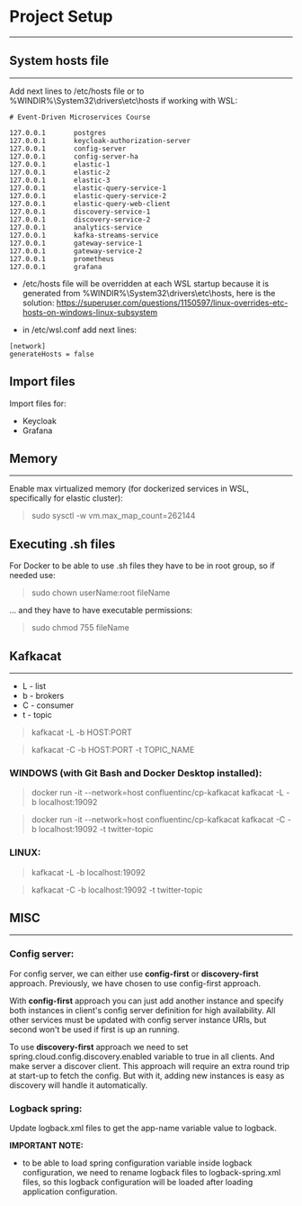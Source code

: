 # Project Setup

---


## System hosts file

---

Add next lines to /etc/hosts file or to %WINDIR%\System32\drivers\etc\hosts if working with WSL:

```
# Event-Driven Microservices Course

127.0.0.1       postgres
127.0.0.1       keycloak-authorization-server
127.0.0.1       config-server
127.0.0.1       config-server-ha
127.0.0.1       elastic-1
127.0.0.1       elastic-2
127.0.0.1       elastic-3
127.0.0.1       elastic-query-service-1
127.0.0.1       elastic-query-service-2
127.0.0.1       elastic-query-web-client
127.0.0.1       discovery-service-1
127.0.0.1       discovery-service-2
127.0.0.1       analytics-service
127.0.0.1       kafka-streams-service
127.0.0.1       gateway-service-1
127.0.0.1       gateway-service-2
127.0.0.1       prometheus
127.0.0.1       grafana
```

- /etc/hosts file will be overridden at each WSL startup because it is generated from %WINDIR%\System32\drivers\etc\hosts, here is the solution: https://superuser.com/questions/1150597/linux-overrides-etc-hosts-on-windows-linux-subsystem

- in /etc/wsl.conf add next lines:

```
[network]
generateHosts = false
```

## Import files

Import files for:

- Keycloak
- Grafana

## Memory

---

Enable max virtualized memory (for dockerized services in WSL, specifically for elastic cluster):

> sudo sysctl -w vm.max_map_count=262144

## Executing .sh files

For Docker to be able to use .sh files they have to be in root group, so if needed use:

> sudo chown userName:root fileName

... and they have to have executable permissions:

> sudo chmod 755 fileName

## Kafkacat

---

- L - list
- b	- brokers
- C	- consumer
- t	- topic

> kafkacat -L -b HOST:PORT

> kafkacat -C -b HOST:PORT -t TOPIC_NAME


### WINDOWS (with Git Bash and Docker Desktop installed):

> docker run -it --network=host confluentinc/cp-kafkacat kafkacat -L -b localhost:19092

> docker run -it --network=host confluentinc/cp-kafkacat kafkacat -C -b localhost:19092 -t twitter-topic

### LINUX:

> kafkacat -L -b localhost:19092

> kafkacat -C -b localhost:19092 -t twitter-topic

## MISC

---

### Config server:

For config server, we can either use **config-first** or **discovery-first** approach.
Previously, we have chosen to use config-first approach.

With **config-first** approach you can just add another instance and specify both instances in client's config server definition for high availability.
All other services must be updated with config server instance URIs, but second won't be used if first is up an running.

To use **discovery-first** approach we need to set spring.cloud.config.discovery.enabled variable to true in all clients. And make server a discover client.
This approach will require an extra round trip at start-up to fetch the config. But with it, adding new instances is easy as discovery will handle it automatically.

### Logback spring:

Update logback.xml files to get the app-name variable value to logback.

**IMPORTANT NOTE:**
- to be able to load spring configuration variable inside logback configuration, we need to rename logback files to logback-spring.xml files, so this logback configuration will be loaded after loading application configuration.